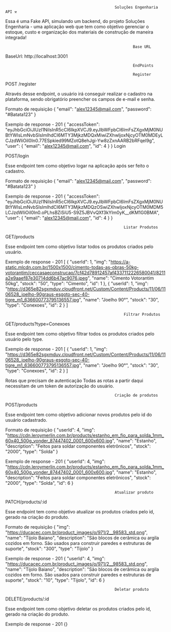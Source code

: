                                                     Soluções Engenharia API ⚒️

Essa é uma Fake API, simulando um backend, do projeto Soluções Engenharia - uma aplicação web que tem como objetivo  gerenciar o estoque, custo e organização dos materiais de construção de maneira integrada!


                                                            Base URL

BaseUrl: http://localhost:3001


                                                            EndPoints 

                                                            Register 

POST /register

Através desse endpoint, o usuário irá conseguir realizar o cadastro na plataforma, sendo obrigatório preencher os campos de e-mail e senha.

Formato de requisição
{
	"email": "alex12345@mail.com",
	"password": "#Batata123"
}

Exemplo de response - 201
{
	"accessToken": "eyJhbGciOiJIUzI1NiIsInR5cCI6IkpXVCJ9.eyJlbWFpbCI6ImFsZXgxMjM0NUBtYWlsLmNvbSIsImlhdCI6MTY3MjkzMDQxMiwiZXhwIjoxNjcyOTM0MDEyLCJzdWIiOiI0In0.77ESpkied99MZotQ8ehJgi-Yw8zZxnAARB2bRFqeI9g",
	"user": {
		"email": "alex12345@mail.com",
		"id": 4 } }
                                                            Login 

POST/login

Esse endpoint tem como objetivo logar na aplicação após ser feito o cadastro.

Formato de requisição
{
	"email": "alex12345@mail.com",
	"password": "#Batata123"
}

Exemplo de response - 201
{
	"accessToken": "eyJhbGciOiJIUzI1NiIsInR5cCI6IkpXVCJ9.eyJlbWFpbCI6ImFsZXgxMjM0NUBtYWlsLmNvbSIsImlhdCI6MTY3MjkzMDQzOSwiZXhwIjoxNjcyOTM0MDM5LCJzdWIiOiI0In0.oPLhsBZiSiU5-S9Z5JBVvQXf3kYlm0yK__dKM1G0BMA",
	"user": {
		"email": "alex12345@mail.com",
		"id": 4
	}
}

                                                        Listar Produtos 

GET/products

Esse endpoint tem como objetivo listar todos os produtos criados pelo usuário.

Exemplo de response - 201
[
	{
		"userId": 1,
		"img": "https://a-static.mlcdn.com.br/1500x1500/cimento-todas-as-obras-50kg-votorantim/ceccasaeconstrucao/7cf42d78912457af4337112226580041/8211a2e9aaef87e30714dd6b47ac9076.jpeg",
		"name": "Cimento Votorantim 50kg",
		"stock": "50",
		"type": "Cimento",
		"id": 1
	},
	{
		"userId": 1,
		"img": "https://d365e82sgxmduv.cloudfront.net/Custom/Content/Products/11/06/1106528_joelho-90graus-esgoto-sec-40-tigre_m1_636600773795136557.jpg",
		"name": "Joelho 90°",
		"stock": "30",
		"type": "Conexoes",
		"id": 2
	}
]


                                                        Filtrar Produtos

GET/products?type=Conexoes

Esse endpoint tem como objetivo filtrar todos os produtos criados pelo usuário pelo type.

Exemplo de response - 201
[
	{
		"userId": 1,
		"img": "https://d365e82sgxmduv.cloudfront.net/Custom/Content/Products/11/06/1106528_joelho-90graus-esgoto-sec-40-tigre_m1_636600773795136557.jpg",
		"name": "Joelho 90°",
		"stock": "30",
		"type": "Conexoes",
		"id": 2
	}
]



Rotas que precisam de autenticação
Todas as rotas a partir daqui necessitam de um token de autorização do usuário.


                                                    Criação de produtos

POST/products

Esse endpoint tem como objetivo adicionar novos produtos pelo id do usuário cadastrado.


Formato de requisição
{
	"userId": 4,
	"img": "https://cdn.leroymerlin.com.br/products/estanho_em_fio_para_solda_1mm_60x40_500g_vonder_87447402_0001_600x600.jpg",
	"name": "Estanho",
	"description": "Feitos para soldar componentes eletrônicos",
	"stock": "2000",
	"type": "Solda"
}

Exemplo de response - 201
{
	"userId": 4,
	"img": "https://cdn.leroymerlin.com.br/products/estanho_em_fio_para_solda_1mm_60x40_500g_vonder_87447402_0001_600x600.jpg",
	"name": "Estanho",
	"description": "Feitos para soldar componentes eletrônicos",
	"stock": "2000",
	"type": "Solda",
	"id": 6
}

                                                    Atualizar produto

PATCH/products/:id

Esse endpoint tem como objetivo atualizar os produtos criados pelo id, gerado na criação do produto.

Formato de requisição
{
	"img": "https://ducacec.com.br/product_images/o/971/2__98583_std.png",
	"name": "Tijolo Baiano",
	"description": "São blocos de cerâmica ou argila cozidos em forno. São usados para construir paredes e estruturas de suporte",
	"stock": "300",
	"type": "Tijolo"
}


Exemplo de response - 201
{
	"userId": 4,
	"img": "https://ducacec.com.br/product_images/o/971/2__98583_std.png",
	"name": "Tijolo Baiano",
	"description": "São blocos de cerâmica ou argila cozidos em forno. São usados para construir paredes e estruturas de suporte",
	"stock": "10",
	"type": "Tijolo",
	"id": 6
}

                                                    Deletar produto

DELETE/products/:id

Esse endpoint tem como objetivo deletar os produtos criados pelo id, gerado na criação do produto.

Exemplo de response - 201
{}
